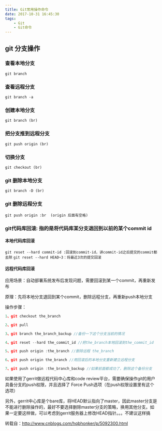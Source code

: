 ```yaml
---
title: Git常用操作命令
date: 2017-10-31 16:45:30
tags:
    - Git
    - Git命令
---
```


## git 分支操作

### 查看本地分支
`git branch`

### 查看远程分支
`git branch -a`


### 创建本地分支
`git branch (br)`

<!-- more -->

### 把分支推到远程分支 

`git push origin (br)`

### 切换分支
`git checkout (br)`

### git 删除本地分支

`git branch -D (br)`

### git 删除远程分支

`git push origin :br  (origin 后面有空格)`

### git代码库回滚: 指的是将代码库某分支退回到以前的某个commit id

#### 本地代码库回滚

`git reset --hard commit-id :回滚到commit-id，讲commit-id之后提交的commit都去除`
`git reset --hard HEAD~3：将最近3次的提交回滚`

#### 远程代码库回滚


应用场景：自动部署系统发布后发现问题，需要回滚到某一个commit，再重新发布

原理：先将本地分支退回到某个commit，删除远程分支，再重新push本地分支

操作步骤：

```javascript
1、git checkout the_branch

2、git pull

3、git branch the_branch_backup //备份一下这个分支当前的情况

4、git reset --hard the_commit_id //把the_branch本地回滚到the_commit_id

5、git push origin :the_branch //删除远程 the_branch

6、git push origin the_branch //用回滚后的本地分支重新建立远程分支

7、git push origin :the_branch_backup //如果前面都成功了，删除这个备份分支

```

如果使用了gerrit做远程代码中心库和code review平台，需要确保操作git的用户具备分支的push权限，并且选择了 Force Push选项（在push权限设置里有这个选项）

另外，gerrit中心库是个bare库，将HEAD默认指向了master，因此master分支是不能进行删除操作的，最好不要选择删除master分支的策略，换用其他分支。如果一定要这样做，可以考虑到gerrit服务器上修改HEAD指针。。。不建议这样搞

转载自：http://www.cnblogs.com/hqbhonker/p/5092300.html